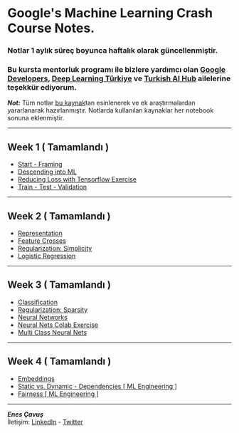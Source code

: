 # **Google's Machine Learning Crash Course Notes.**

### Notlar 1 aylık süreç boyunca haftalık olarak güncellenmiştir. 

### Bu kursta mentorluk programı ile bizlere yardımcı olan [Google Developers](https://twitter.com/googledevs), [Deep Learning Türkiye](https://twitter.com/deeplearningtr?ref_src=twsrc%5Egoogle%7Ctwcamp%5Eserp%7Ctwgr%5Eauthor) ve [Turkish AI Hub](https://twitter.com/TurkishAIHub) ailelerine teşekkür ediyorum. 



**_Not:_** Tüm notlar [bu kaynak](https://developers.google.com/machine-learning/crash-course/ml-intro)tan esinlenerek ve ek araştırmalardan yararlanarak hazırlanmıştır. Notlarda kullanılan kaynaklar her notebook sonuna eklenmiştir.  

---


## Week 1 ( Tamamlandı )

- [Start - Framing](Week1/Framing.ipynb)
- [Descending into ML](Week1/DescendingIntoML.ipynb)
- [Reducing Loss with Tensorflow Exercise](Week1/RedLossAndTF.ipynb)
- [Train - Test - Validation](Week1/TrainTestValidation.ipynb)


---


## Week 2 ( Tamamlandı )

- [Representation](Week2/Representation.ipynb)
- [Feature Crosses](Week2/FeatureCrosses.ipynb)
- [Regularization: Simplicity](Week2/Regularization.ipynb)
- [Logistic Regression](Week2/LogisticRegression.ipynb)


---


## Week 3 ( Tamamlandı )

- [Classification](Week3/Classification.ipynb)
- [Regularization: Sparsity ](Week3/L1_regularization.ipynb)
- [Neural Networks](Week3/Neuralnetworks.ipynb)
- [Neural Nets Colab Exercise](Week3/NeuralNetsColab.ipynb)
- [Multi Class Neural Nets](Week3/MultiClassNets.ipynb)


---


## Week 4 ( Tamamlandı )

- [Embeddings](Week4/Embeddings.ipynb)
- [Static vs. Dynamic - Dependencies [ ML Engineering ]](Week4/StaticDynamicVeDataDep.ipynb)
- [Fairness [ ML Engineering ]](Week4/Fairness.ipynb)


---


**_Enes Çavuş_**  
İletişim: [LinkedIn](https://www.linkedin.com/in/enes-%C3%A7avu%C5%9F-057376175) - [Twitter](https://twitter.com/enscvs7)

